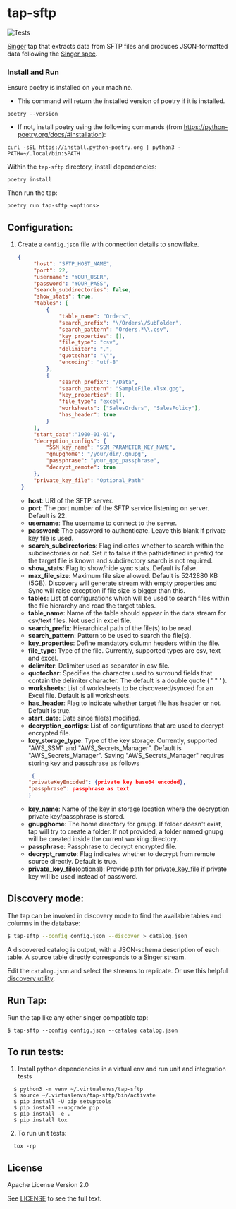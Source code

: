 # tap-sftp
![Tests](https://github.com/symon-ai/tap-sftp/actions/workflows/tests.yml/badge.svg)

[Singer](https://www.singer.io/) tap that extracts data from SFTP files and produces JSON-formatted data following the [Singer spec](https://github.com/singer-io/getting-started/blob/master/docs/SPEC.md).

### Install and Run

Ensure poetry is installed on your machine. 

- This command will return the installed version of poetry if it is installed.
```
poetry --version
```

- If not, install poetry using the following commands (from https://python-poetry.org/docs/#installation):
```
curl -sSL https://install.python-poetry.org | python3 -
PATH=~/.local/bin:$PATH
```

Within the `tap-sftp` directory, install dependencies:
```
poetry install
```

Then run the tap:
```
poetry run tap-sftp <options>
```

## Configuration:

1. Create a `config.json` file with connection details to snowflake.

   ```json
   {
        "host": "SFTP_HOST_NAME",
        "port": 22,
        "username": "YOUR_USER",
        "password": "YOUR_PASS",
        "search_subdirectories": false,
        "show_stats": true,
        "tables": [
            {
                "table_name": "Orders",
                "search_prefix": "\/Orders\/SubFolder",
                "search_pattern": "Orders.*\\.csv",
                "key_properties": [],
                "file_type": "csv",
                "delimiter": ",",
                "quotechar": "\"",
                "encoding": "utf-8"
            },
            {
                "search_prefix": "/Data",
                "search_pattern": "SampleFile.xlsx.gpg",
                "key_properties": [],
                "file_type": "excel",   
                "worksheets": ["SalesOrders", "SalesPolicy"],
                "has_header": true
            }    
        ],
        "start_date":"1900-01-01",
        "decryption_configs": {
            "SSM_key_name": "SSM_PARAMETER_KEY_NAME",
            "gnupghome": "/your/dir/.gnupg",
            "passphrase": "your_gpg_passphrase",
            "decrypt_remote": true
        },
        "private_key_file": "Optional_Path"
    }
   ```
   - **host**: URI of the SFTP server.
   - **port**: The port number of the SFTP service listening on server. Default is 22.
   - **username**: The username to connect to the server.
   - **password**: The password to authenticate. Leave this blank if private key file is used.
   - **search_subdirectories**: Flag indicates whether to search within the subdirectories or not. Set it to false if the path(defined in prefix) for the target file is known and subdirectory search is not required.
   - **show_stats**: Flag to show/hide sync stats. Default is false.
   - **max_file_size**: Maximum file size allowed. Default is 5242880 KB (5GB). Discovery will generate stream with empty properties and Sync will raise exception if file size is bigger than this.
   - **tables**: List of configurations which will be used to search files within the file hierarchy and read the target tables.
   - **table_name**: Name of the table should appear in the data stream for csv/text files. Not used in excel file.
   - **search_prefix**: Hierarchical path of the file(s) to be read.
   - **search_pattern**: Pattern to be used to search the file(s).
   - **key_properties**: Define mandatory column headers within the file.
   - **file_type**: Type of the file. Currently, supported types are csv, text and excel. 
   - **delimiter**: Delimiter used as separator in csv file.
   - **quotechar**: Specifies the character used to surround fields that contain the delimiter character. The default is a double quote ( ' " ' ).
   - **worksheets**: List of worksheets to be discovered/synced for an Excel file. Default is all worksheets.
   - **has_header**: Flag to indicate whether target file has header or not. Default is true.
   - **start_date**: Date since file(s) modified. 
   - **decryption_configs**: List of configurations that are used to decrypt encrypted file.
   - **key_storage_type**: Type of the key storage. Currently, supported "AWS_SSM" and "AWS_Secrets_Manager". Default is "AWS_Secrets_Manager". Saving "AWS_Secrets_Manager" requires storing key and passphrase as follows
     ```json
      {
     "privateKeyEncoded": {private key base64 encoded},
     "passphrase": passphrase as text
     }
     ```
   - **key_name**: Name of the key in storage location where the decryption private key/passphrase is stored. 
   - **gnupghome**: The home directory for gnupg. If folder doesn't exist, tap will try to create a folder. If not provided, a folder named gnupg will be created inside the current working directory. 
   - **passphrase**: Passphrase to decrypt encrypted file.
   - **decrypt_remote**: Flag indicates whether to decrypt from remote source directly. Default is true. 
   - **private_key_file**(optional): Provide path for private_key_file if private key will be used instead of password.

## Discovery mode:

The tap can be invoked in discovery mode to find the available tables and
columns in the database:

```bash
$ tap-sftp --config config.json --discover > catalog.json
```

A discovered catalog is output, with a JSON-schema description of each table. A
source table directly corresponds to a Singer stream.

Edit the `catalog.json` and select the streams to replicate. Or use this helpful [discovery utility](https://github.com/chrisgoddard/singer-discover).

## Run Tap:

Run the tap like any other singer compatible tap:

```
$ tap-sftp --config config.json --catalog catalog.json
```

## To run tests:

1. Install python dependencies in a virtual env and run unit and integration tests
```
  $ python3 -m venv ~/.virtualenvs/tap-sftp
  $ source ~/.virtualenvs/tap-sftp/bin/activate
  $ pip install -U pip setuptools
  $ pip install --upgrade pip
  $ pip install -e .
  $ pip install tox
```

2. To run unit tests:
```
  tox -rp
```

## License

Apache License Version 2.0

See [LICENSE](LICENSE) to see the full text.

